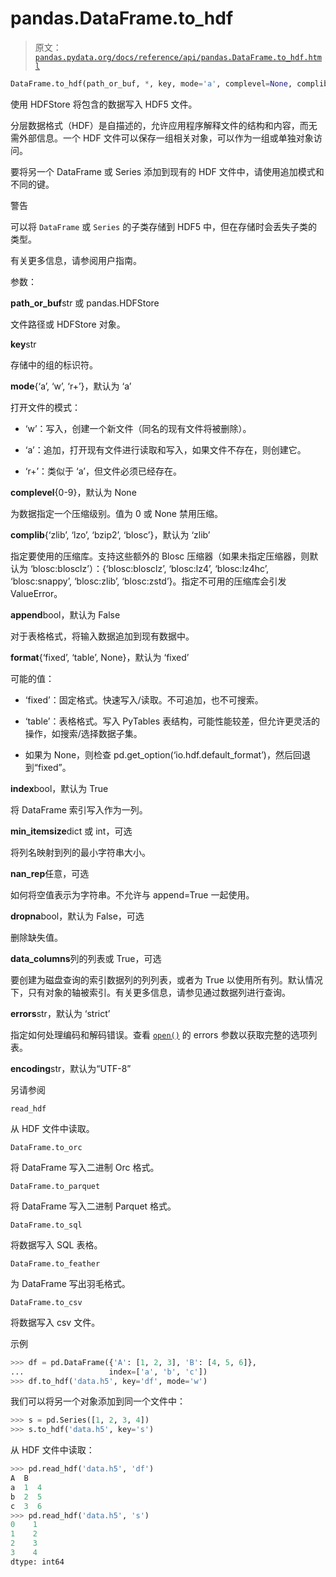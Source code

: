 # pandas.DataFrame.to_hdf

> 原文：[`pandas.pydata.org/docs/reference/api/pandas.DataFrame.to_hdf.html`](https://pandas.pydata.org/docs/reference/api/pandas.DataFrame.to_hdf.html)

```py
DataFrame.to_hdf(path_or_buf, *, key, mode='a', complevel=None, complib=None, append=False, format=None, index=True, min_itemsize=None, nan_rep=None, dropna=None, data_columns=None, errors='strict', encoding='UTF-8')
```

使用 HDFStore 将包含的数据写入 HDF5 文件。

分层数据格式（HDF）是自描述的，允许应用程序解释文件的结构和内容，而无需外部信息。一个 HDF 文件可以保存一组相关对象，可以作为一组或单独对象访问。

要将另一个 DataFrame 或 Series 添加到现有的 HDF 文件中，请使用追加模式和不同的键。

警告

可以将 `DataFrame` 或 `Series` 的子类存储到 HDF5 中，但在存储时会丢失子类的类型。

有关更多信息，请参阅用户指南。

参数：

**path_or_buf**str 或 pandas.HDFStore

文件路径或 HDFStore 对象。

**key**str

存储中的组的标识符。

**mode**{‘a’, ‘w’, ‘r+’}，默认为 ‘a’

打开文件的模式：

+   ‘w’：写入，创建一个新文件（同名的现有文件将被删除）。

+   ‘a’：追加，打开现有文件进行读取和写入，如果文件不存在，则创建它。

+   ‘r+’：类似于 ‘a’，但文件必须已经存在。

**complevel**{0-9}，默认为 None

为数据指定一个压缩级别。值为 0 或 None 禁用压缩。

**complib**{‘zlib’, ‘lzo’, ‘bzip2’, ‘blosc’}，默认为 ‘zlib’

指定要使用的压缩库。支持这些额外的 Blosc 压缩器（如果未指定压缩器，则默认为 ‘blosc:blosclz’）：{‘blosc:blosclz’, ‘blosc:lz4’, ‘blosc:lz4hc’, ‘blosc:snappy’, ‘blosc:zlib’, ‘blosc:zstd’}。指定不可用的压缩库会引发 ValueError。

**append**bool，默认为 False

对于表格格式，将输入数据追加到现有数据中。

**format**{‘fixed’, ‘table’, None}，默认为 ‘fixed’

可能的值：

+   ‘fixed’：固定格式。快速写入/读取。不可追加，也不可搜索。

+   ‘table’：表格格式。写入 PyTables 表结构，可能性能较差，但允许更灵活的操作，如搜索/选择数据子集。

+   如果为 None，则检查 pd.get_option(‘io.hdf.default_format’)，然后回退到“fixed”。

**index**bool，默认为 True

将 DataFrame 索引写入作为一列。

**min_itemsize**dict 或 int，可选

将列名映射到列的最小字符串大小。

**nan_rep**任意，可选

如何将空值表示为字符串。不允许与 append=True 一起使用。

**dropna**bool，默认为 False，可选

删除缺失值。

**data_columns**列的列表或 True，可选

要创建为磁盘查询的索引数据列的列列表，或者为 True 以使用所有列。默认情况下，只有对象的轴被索引。有关更多信息，请参见通过数据列进行查询。

**errors**str，默认为 ‘strict’

指定如何处理编码和解码错误。查看 [`open()`](https://docs.python.org/3/library/functions.html#open "(in Python v3.12)") 的 errors 参数以获取完整的选项列表。

**encoding**str，默认为“UTF-8”

另请参阅

`read_hdf`

从 HDF 文件中读取。

`DataFrame.to_orc`

将 DataFrame 写入二进制 Orc 格式。

`DataFrame.to_parquet`

将 DataFrame 写入二进制 Parquet 格式。

`DataFrame.to_sql`

将数据写入 SQL 表格。

`DataFrame.to_feather`

为 DataFrame 写出羽毛格式。

`DataFrame.to_csv`

将数据写入 csv 文件。

示例

```py
>>> df = pd.DataFrame({'A': [1, 2, 3], 'B': [4, 5, 6]},
...                   index=['a', 'b', 'c'])  
>>> df.to_hdf('data.h5', key='df', mode='w') 
```

我们可以将另一个对象添加到同一个文件中：

```py
>>> s = pd.Series([1, 2, 3, 4])  
>>> s.to_hdf('data.h5', key='s') 
```

从 HDF 文件中读取：

```py
>>> pd.read_hdf('data.h5', 'df')  
A  B
a  1  4
b  2  5
c  3  6
>>> pd.read_hdf('data.h5', 's')  
0    1
1    2
2    3
3    4
dtype: int64 
```
